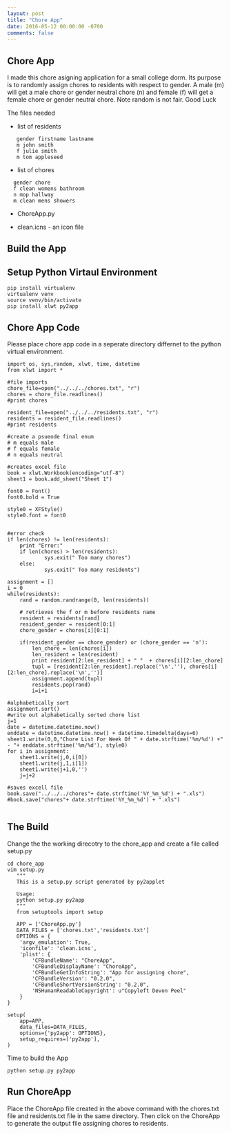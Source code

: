 ```yaml
---
layout: post
title: "Chore App"
date: 2016-05-12 00:00:00 -0700
comments: false
---
```

Chore App
-----
I made this chore asigning application for a small college dorm. Its purpose is to randomly assign chores to residents with respect to gender. A male (m) will get a male chore or gender neutral chore (n) and female (f) will get a female chore or gender neutral chore. Note random is not fair. Good Luck

The files needed

- list of residents

```
   gender firstname lastname
   m john smith
   f julie smith
   m tom appleseed
```

- list of chores

```
  gender chore
  f clean womens bathroom
  n mop hallway
  m clean mens showers
```

- ChoreApp.py

- clean.icns - an icon file

Build the App
-------


Setup Python Virtaul Environment
-----

```
pip install virtualenv
virtualenv venv
source venv/bin/activate
pip install xlwt py2app
```

Chore App Code
-----
Please place chore app code in a seperate directory differnet to the python virtual environment.

```
import os, sys,random, xlwt, time, datetime
from xlwt import *

#file imports
chore_file=open("../../../chores.txt", "r")
chores = chore_file.readlines()
#print chores

resident_file=open("../../../residents.txt", "r")
residents = resident_file.readlines()
#print residents

#create a psueode final enum
# m equals male
# f equals female
# n equals neutral

#creates excel file
book = xlwt.Workbook(encoding="utf-8")
sheet1 = book.add_sheet("Sheet 1")

font0 = Font()
font0.bold = True

style0 = XFStyle()
style0.font = font0


#error check
if len(chores) != len(residents):
    print "Error:"
    if len(chores) > len(residents):
            sys.exit(" Too many chores")
    else:
            sys.exit(" Too many residents")

assignment = []
i = 0
while(residents):
    rand = random.randrange(0, len(residents))

    # retrieves the f or m before residents name
    resident = residents[rand]
    resident_gender = resident[0:1]
    chore_gender = chores[i][0:1]

    if(resident_gender == chore_gender) or (chore_gender == 'n'):
        len_chore = len(chores[i])
        len_resident = len(resident)
        print resident[2:len_resident] + " "  + chores[i][2:len_chore]
        tupl = [resident[2:len_resident].replace('\n',''), chores[i][2:len_chore].replace('\n','')]
        assignment.append(tupl)
        residents.pop(rand)
        i=i+1

#alphabetically sort
assignment.sort()
#write out alphabetically sorted chore list
j=1
date = datetime.datetime.now()
enddate = datetime.datetime.now() + datetime.timedelta(days=6)
sheet1.write(0,0,"Chore List For Week Of " + date.strftime('%m/%d') +" - "+ enddate.strftime('%m/%d'), style0)
for i in assignment:
    sheet1.write(j,0,i[0])
    sheet1.write(j,1,i[1])
    sheet1.write(j+1,0,'')
    j=j+2

#saves excell file
book.save("../../../chores"+ date.strftime('%Y_%m_%d') + ".xls")
#book.save("chores"+ date.strftime('%Y_%m_%d') + ".xls")


```

The Build
-----
Change the the working direcotry to the chore_app and create a file called setup.py

```
cd chore_app
vim setup.py
   """
   This is a setup.py script generated by py2applet

   Usage:
   python setup.py py2app
   """
   from setuptools import setup

   APP = ['ChoreApp.py']
   DATA_FILES = ['chores.txt','residents.txt']
   OPTIONS = {
    'argv_emulation': True,
    'iconfile': 'clean.icns',
    'plist': {
        'CFBundleName': "ChoreApp",
        'CFBundleDisplayName': "ChoreApp",
        'CFBundleGetInfoString': "App for assigning chore",
        'CFBundleVersion': "0.2.0",
        'CFBundleShortVersionString': "0.2.0",
        'NSHumanReadableCopyright': u"Copyleft Devon Peel"
    }
}

setup(
    app=APP,
    data_files=DATA_FILES,
    options={'py2app': OPTIONS},
    setup_requires=['py2app'],
)

```

Time to build the App

```
python setup.py py2app
```

Run ChoreApp
------
Place the ChoreApp file created in the above command with the chores.txt file and residents.txt file in the same directory. Then click on the ChoreApp to generate the output file assigning chores to residents.
